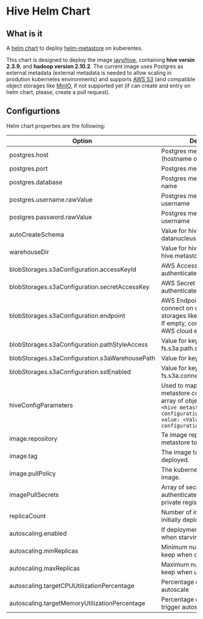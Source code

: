 # Hive Helm Chart

## What is it
A [helm chart](https://helm.sh/) to deploy [helm-metastore](https://cwiki.apache.org/confluence/display/Hive/AdminManual+Metastore+Administration) on kuberentes.

This chart is designed to deploy the image [javy/hive](https://hub.docker.com/repository/docker/xujavy/hive), containing **hive versin 2.3.9**, and **hadoop version 2.10.2**. The current image uses Postgres as external metadata (external metadata is needed to allow scaling in prodution kubernetes environments) and supports [AWS S3](https://aws.amazon.com/pt/s3/) (and compatible object storages like [MinIO](https://min.io/), if not supported yet (if can create and entry on helm chart, please, create a pull request).

## Configurtions

Helm chart properties are the following:


| Option                                        | Description                                                                                                                                                                        | Defualt Value                    |
|-----------------------------------------------|------------------------------------------------------------------------------------------------------------------------------------------------------------------------------------|----------------------------------|
| postgres.host                                 | Postgres metadata host (hostname or ip)                                                                                                                                            |                                  |
| postgres.port                                 | Postgres metadata port                                                                                                                                                             | 5432                             |
| postgres.database                             | Postgres metadata database name                                                                                                                                                    | hive_metastore                   |
| postgres.username.rawValue                    | Postgres metadata database username                                                                                                                                                | postgres                         |
| postgres.password.rawValue                    | Postgres metadata database username                                                                                                                                                | postgres                         |
| autoCreateSchema                              | Value for hive property datanucleus.autoCreateSchema  | false                            |
| warehouseDir                                  | Value for hive property hive.metastore.warehouse.dir  | file:///tmp  |  |
| blobStorages.s3aConfiguration.accessKeyId     | AWS Access key ID to authenticate S3 storage. |                                  |
| blobStorages.s3aConfiguration.secretAccessKey | AWS Secret Access Key to authenticate S3 storage.  |                                  |
| blobStorages.s3aConfiguration.endpoint        | AWS Endpoint, can be used to connect on other object storages like MinIO and LakeFS. If empty, connect to regular AWS cloud endpoints                                              | <AWS S3 Cloud Standard endpoint> |
| blobStorages.s3aConfiguration.pathStyleAccess | Value for key fs.s3a.path.style.access      |                                  |
| blobStorages.s3aConfiguration.s3aWarehousePath | Value for key fs.defaultFS      |                                  |
| blobStorages.s3aConfiguration.sslEnabled | Value for key fs.s3a.connection.ssl.enabled      |                                  |
| hiveConfigParameters                          | Used to map any other hive metastore configutation. Is an array of objects like  ```{key: <hive metastore configuration/property>, value: <Value for specified configuration> }``` |                                  |
| image.repository                              | Te image repository with hive metastore to be deployed.                                                                                                                            | andreclaudino/hive-metastore     |
| image.tag                                     | The image tag/version to be deployed.                                                                                                                                              | 1.0.0                            |
| image.pullPolicy                              | The kubernetes policy to pull image.                                                                                                                                               | IfNotPresent                     |
| imagePullSecrets                              | Array of secret names to authenticate if image is on a private registry                                                                                                            | []                               |
| replicaCount                                  | Number of instances to be initially deployeed                                                                                                                                      | 1                                |
| autoscaling.enabled                           | If deployment should autoscale when starving resources                                                                                                                             | false                            |
| autoscaling.minReplicas                       | Minimum number of replicas to keep when downscaling                                                                                                                                | 1                                |
| autoscaling.maxReplicas                       | Maximum number of replicas to keep when upscaling                                                                                                                                  | 100                              |
| autoscaling.targetCPUUtilizationPercentage    | Percentage of CPU to trigger autoscale                                                                                                                                             |                                  |
| autoscaling.targetMemoryUtilizationPercentage | Percentage of used Memory to trigger autoscale                                                                                                                                     |                                  |